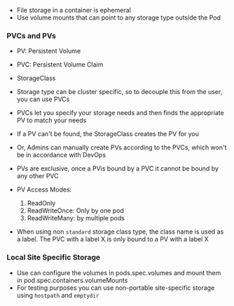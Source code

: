 - File storage in a container is ephemeral
- Use volume mounts that can point to any storage type outside the Pod

### PVCs and PVs
- PV: Persistent Volume
- PVC: Persistent Volume Claim
- StorageClass

- Storage type can be cluster specific, so to decouple this from the user, you can use PVCs 
- PVCs let you specify your storage needs and then finds the appropriate PV to match your needs
- If a PV can't be found, the StorageClass creates the PV for you
- Or, Admins can manually create PVs according to the PVCs, which won't be in accordance with DevOps
- PVs are exclusive, once a PVis bound by a PVC it cannot be bound by any other PVC
- PV Access Modes:
    1. ReadOnly
    2. ReadWriteOnce: Only by one pod
    3. ReadWriteMany: by multiple pods

- When using non `standard` storage class type, the class name is used as a label. The PVC with a label X is only bound to a PV with a label X

### Local Site Specific Storage
- Use can configure the volumes in pods.spec.volumes and mount them in pod.spec.containers.volumeMounts
- For testing purposes you can use non-portable site-specific storage using `hostpath` and `emptydir`


